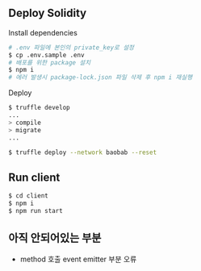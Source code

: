 ## Deploy Solidity

Install dependencies

```bash
# .env 파일에 본인의 private_key로 설정
$ cp .env.sample .env
# 배포를 위한 package 설치
$ npm i
# 에러 발생시 package-lock.json 파일 삭제 후 npm i 재실행
```

Deploy

```bash
$ truffle develop
...
> compile
> migrate
...

$ truffle deploy --network baobab --reset
```

## Run client

```bash
$ cd client
$ npm i
$ npm run start
```

## 아직 안되어있는 부분

- method 호출 event emitter 부분 오류
